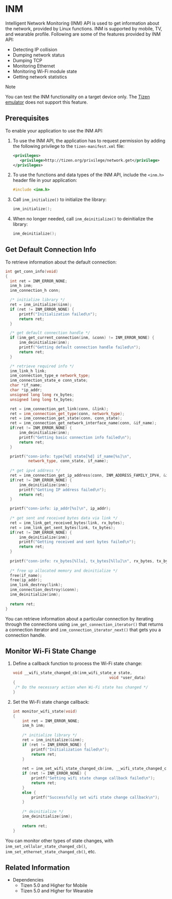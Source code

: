 # INM

Intelligent Network Monitoring (INM) API is used to get information about the network, provided by Linux functions. INM is supported by mobile, TV, and wearable profile. Following are some of the features provided by INM API:

- Detecting IP collision
- Dumping network status
- Dumping TCP
- Monitoring Ethernet
- Monitoring Wi-Fi module state
- Getting network statistics

> [!NOTE]
> You can test the INM functionality on a target device only. The [Tizen emulator](../../../tizen-studio/common-tools/emulator.md) does not support this feature.

## Prerequisites

To enable your application to use the INM API:

1. To use the INM API, the application has to request permission by adding the following privilege to the `tizen-manifest.xml` file:

   ```xml
   <privileges>
      <privilege>http://tizen.org/privilege/network.get</privilege>
   </privileges>
   ```

2. To use the functions and data types of the INM API, include the `<inm.h>` header file in your application:

   ```cpp
   #include <inm.h>
   ```

3. Call `inm_initialize()` to initialize the library:

    ```cpp
    inm_initialize();
    ```

4. When no longer needed, call `inm_deinitialize()` to deinitialize the library:

   ```cpp
   inm_deinitialize();
   ```
   
## Get Default Connection Info

To retrieve information about the default connection:

   ```cpp
   int get_conn_info(void)
   {
     int ret = INM_ERROR_NONE;
     inm_h inm;
     inm_connection_h conn;

     /* initialize library */
     ret = inm_initialize(&inm);
     if (ret != INM_ERROR_NONE) {
         printf("Initialization failed\n");
         return ret;
     }

     /* get default connection handle */
     if (inm_get_current_connection(inm, &conn) != INM_ERROR_NONE) {
         inm_deinitialize(inm);
         printf("Getting default connection handle failed\n");
         return ret;
     }

     /* retrieve required info */
     inm_link_h link;
     inm_connection_type_e network_type;
     inm_connection_state_e conn_state;
     char *if_name;
     char *ip_addr;
     unsigned long long rx_bytes;
     unsigned long long tx_bytes;

     ret = inm_connection_get_link(conn, &link);
     ret = inm_connection_get_type(conn, network_type);
     ret = inm_connection_get_state(conn, conn_state);
     ret = inm_connection_get_network_interface_name(conn, &if_name);
     if(ret != INM_ERROR_NONE) {
         inm_deinitialize(inm);
         printf("Getting basic connection info failed\n");
         return ret;
     }

     printf("conn-info: type[%d] state[%d] if_name[%s]\n",
             network_type, conn_state, if_name);
     
     /* get ipv4 address */
     ret = inm_connection_get_ip_address(conn, INM_ADDRESS_FAMILY_IPV4, &ip_addr);
     if(ret != INM_ERROR_NONE) {
         inm_deinitialize(inm);
         printf("Getting IP address failed\n");
         return ret;
     }

     printf("conn-info: ip_addr[%s]\n", ip_addr);
     
     /* get sent and received bytes data via link */
     ret = inm_link_get_received_bytes(link, rx_bytes);
     ret = inm_link_get_sent_bytes(link, tx_bytes);
     if(ret != INM_ERROR_NONE) {
         inm_deinitialize(inm);
         printf("Getting received and sent bytes failed\n");
         return ret;
     }
     
     printf("conn-info: rx_bytes[%llu], tx_bytes[%llu]\n", rx_bytes, tx_bytes);
     
     /* free up allocated memory and deinitialize */
     free(if_name);
     free(ip_addr);
     inm_link_destroy(link);
     inm_connection_destroy(&conn);
     inm_deinitialize(inm);
     
     return ret;
   }
   ```

You can retrieve information about a particular connection by iterating through the connections using `inm_get_connection_iterator()` that returns a connection iterator and `inm_connection_iterator_next()` that gets you a connection handle.

## Monitor Wi-Fi State Change

1. Define a callback function to process the Wi-Fi state change:

    ```cpp
    void __wifi_state_changed_cb(inm_wifi_state_e state,
                                              void *user_data)
    {
     /* Do the necessary action when Wi-Fi state has changed */
    }
    ```
    
2. Set the Wi-Fi state change callback:

    ```cpp
    int monitor_wifi_state(void)
    {
        int ret = INM_ERROR_NONE;
        inm_h inm;
        
        /* initialize library */
        ret = inm_initialize(&inm);
        if (ret != INM_ERROR_NONE) {
            printf("Initialization failed\n");
            return ret;
        }
        
        ret = inm_set_wifi_state_changed_cb(inm, __wifi_state_changed_cb, NULL);
        if (ret != INM_ERROR_NONE) {
            printf("Setting wifi state change callback failed\n");
            return ret;
        }
        else {
            printf("Successfully set wifi state change callback\n");
        }
        
        /* deinitialize */
        inm_deinitialize(inm);
        
        return ret;
    }
    ```
    
You can monitor other types of state changes, with `inm_set_cellular_state_changed_cb()`, `inm_set_ethernet_state_changed_cb()`, etc.

## Related Information
- Dependencies
  - Tizen 5.0 and Higher for Mobile
  - Tizen 5.0 and Higher for Wearable
